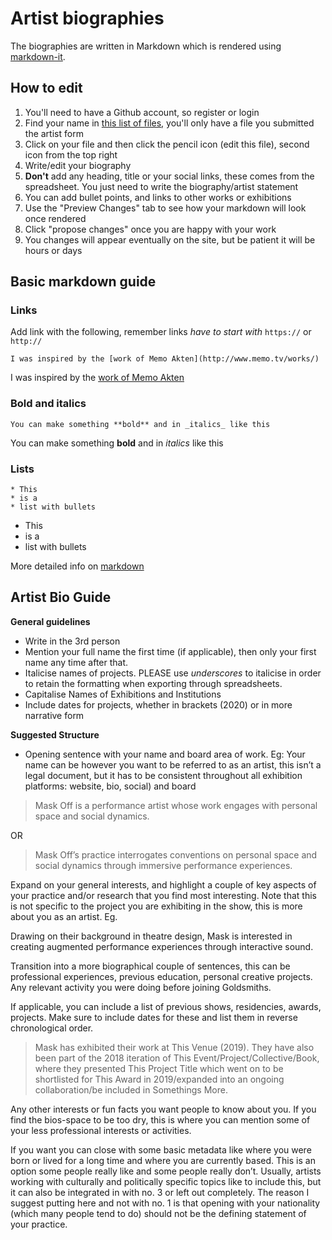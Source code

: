 # Artist biographies

The biographies are written in Markdown which is rendered using [markdown-it](https://github.com/markdown-it/markdown-it).

## How to edit

1. You'll need to have a Github account, so register or login
1. Find your name in [this list of files](https://github.com/aubergene/2020-preview.goldcomparts.show/tree/master/data/bios), you'll only have a file you submitted the artist form
1. Click on your file and then click the pencil icon (edit this file), second icon from the top right
1. Write/edit your biography
1. **Don't** add any heading, title or your social links, these comes from the spreadsheet. You just need to write the biography/artist statement
1. You can add bullet points, and links to other works or exhibitions
1. Use the "Preview Changes" tab to see how your markdown will look once rendered
1. Click "propose changes" once you are happy with your work
1. You changes will appear eventually on the site, but be patient it will be hours or days

## Basic markdown guide

### Links

Add link with the following, remember links *have to start with* `https://` or `http://`

```
I was inspired by the [work of Memo Akten](http://www.memo.tv/works/)
```

I was inspired by the [work of Memo Akten](http://www.memo.tv/works/)

### Bold and italics

```
You can make something **bold** and in _italics_ like this
```

You can make something **bold** and in _italics_ like this


### Lists

```
* This 
* is a 
* list with bullets
```

* This 
* is a 
* list with bullets

More detailed info on [markdown](https://guides.github.com/features/mastering-markdown/)

## Artist Bio Guide

**General guidelines**

* Write in the 3rd person
* Mention your full name the first time (if applicable), then only your first name any time after that.
* Italicise names of projects. PLEASE use _underscores_ to italicise in order to retain the formatting when exporting through spreadsheets. 
* Capitalise Names of Exhibitions and Institutions
* Include dates for projects, whether in brackets (2020) or in more narrative form 

**Suggested Structure**

* Opening sentence with your name and board area of work. Eg:
Your name can be however you want to be referred to as an artist, this isn’t a legal document, but it has to be consistent throughout all exhibition platforms: website, bio, social) and board 

> Mask Off is a performance artist whose work engages with personal space and social dynamics. 

OR

> Mask Off’s practice interrogates conventions on personal space and social dynamics through immersive performance experiences. 

Expand on your general interests, and highlight a couple of key aspects of your practice and/or research that you find most interesting. Note that this is not specific to the project you are exhibiting in the show, this is more about you as an artist. Eg.

Drawing on their background in theatre design, Mask is interested in creating augmented performance experiences through interactive sound. 

Transition into a more biographical couple of sentences, this can be professional experiences, previous education, personal creative projects. Any relevant activity you were doing before joining Goldsmiths. 

If applicable, you can include a list of previous shows, residencies, awards, projects. Make sure to include dates for these and list them in reverse chronological order. 

> Mask has exhibited their work at This Venue (2019). They have also been part of the 2018 iteration of This Event/Project/Collective/Book, where they presented This Project Title which went on to be shortlisted for This Award in 2019/expanded into an ongoing collaboration/be included in Somethings More. 

Any other interests or fun facts you want people to know about you. If you find the bios-space to be too dry, this is where you can mention some of your less professional interests or activities. 

If you want you can close with some basic metadata like where you were born or lived for a long time and where you are currently based. 
This is an option some people really like and some people really don’t. Usually, artists working with culturally and politically specific topics like to include this, but it can also be integrated in with no. 3 or left out completely.  The reason I suggest putting here and not with no. 1 is that opening with your nationality (which many people tend to do) should not be the defining statement of your practice. 




